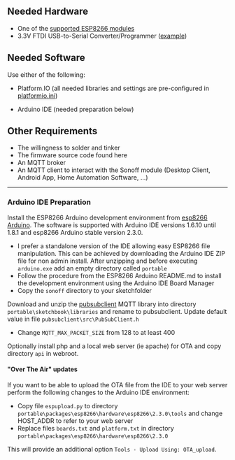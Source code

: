 ## Needed Hardware

* One of the [supported ESP8266 modules](https://github.com/arendst/Sonoff-Tasmota/blob/master/README.md)
* 3.3V FTDI USB-to-Serial Converter/Programmer ([example](https://www.sparkfun.com/products/9873))

## Needed Software

Use either of the following:

* Platform.IO (all needed libraries and settings are pre-configured in [platformio.ini](https://github.com/arendst/Sonoff-Tasmota/blob/master/platformio.ini))

* Arduino IDE (needed preparation below)

## Other Requirements

* The willingness to solder and tinker
* The firmware source code found here
* An MQTT broker
* An MQTT client to interact with the Sonoff module (Desktop Client, Android App, Home Automation Software, ...)

----

### Arduino IDE Preparation

Install the ESP8266 Arduino development environment from [esp8266 Arduino](https://github.com/esp8266/Arduino). The software is supported with Arduino IDE versions 1.6.10 until 1.8.1 and esp8266 Arduino stable version 2.3.0.

- I prefer a standalone version of the IDE allowing easy ESP8266 file manipulation. This can be achieved by downloading the Arduino IDE ZIP file for non admin install. After unzipping and before executing ```arduino.exe``` add an empty directory called ```portable```
- Follow the procedure from the ESP8266 Arduino README.md to install the development environment using the Arduino IDE Board Manager
- Copy the ```sonoff``` directory to your sketchfolder

Download and unzip the [pubsubclient](https://github.com/knolleary/pubsubclient) MQTT library into directory ```portable\sketchbook\libraries``` and rename to pubsubclient. Update default value in file ```pubsubclient\src\PubSubClient.h```  
- Change ```MQTT_MAX_PACKET_SIZE``` from 128 to at least 400  

Optionally install php and a local web server (ie apache) for OTA and copy directory ```api``` in webroot.

#### "Over The Air" updates
If you want to be able to upload the OTA file from the IDE to your web server perform the following changes to the Arduino IDE environment:

- Copy file ```espupload.py``` to directory ```portable\packages\esp8266\hardware\esp8266\2.3.0\tools``` and change HOST_ADDR to refer to your web server
- Replace files ```boards.txt``` and ```platform.txt``` in directory ```portable\packages\esp8266\hardware\esp8266\2.3.0```

This will provide an additional option ```Tools - Upload Using: OTA_upload```.

